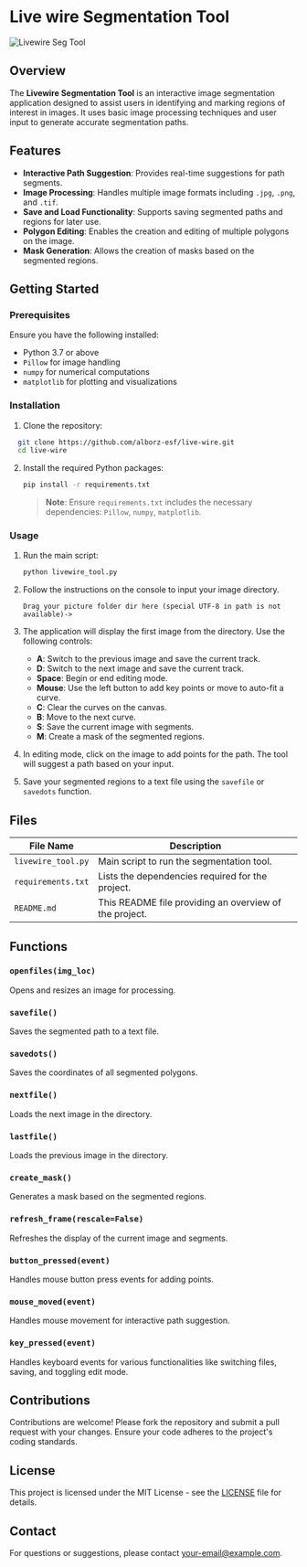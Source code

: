 # Live wire Segmentation Tool

![Livewire Seg Tool](./1.png) <!-- Replace with your image URL -->

## Overview

The **Livewire Segmentation Tool** is an interactive image segmentation application designed to assist users in identifying and marking regions of interest in images. It uses basic image processing techniques and user input to generate accurate segmentation paths.

## Features

- **Interactive Path Suggestion**: Provides real-time suggestions for path segments.
- **Image Processing**: Handles multiple image formats including `.jpg`, `.png`, and `.tif`.
- **Save and Load Functionality**: Supports saving segmented paths and regions for later use.
- **Polygon Editing**: Enables the creation and editing of multiple polygons on the image.
- **Mask Generation**: Allows the creation of masks based on the segmented regions.

## Getting Started

### Prerequisites

Ensure you have the following installed:

- Python 3.7 or above
- `Pillow` for image handling
- `numpy` for numerical computations
- `matplotlib` for plotting and visualizations

### Installation

1. Clone the repository:

  ```bash
    git clone https://github.com/alborz-esf/live-wire.git
    cd live-wire
   ```

2. Install the required Python packages:

    ```bash
    pip install -r requirements.txt
    ```

    > **Note**: Ensure `requirements.txt` includes the necessary dependencies: `Pillow`, `numpy`, `matplotlib`.

### Usage

1. Run the main script:

    ```bash
    python livewire_tool.py
    ```

2. Follow the instructions on the console to input your image directory.

    ```plaintext
    Drag your picture folder dir here (special UTF-8 in path is not available)->
    ```

3. The application will display the first image from the directory. Use the following controls:

    - **A**: Switch to the previous image and save the current track.
    - **D**: Switch to the next image and save the current track.
    - **Space**: Begin or end editing mode.
    - **Mouse**: Use the left button to add key points or move to auto-fit a curve.
    - **C**: Clear the curves on the canvas.
    - **B**: Move to the next curve.
    - **S**: Save the current image with segments.
    - **M**: Create a mask of the segmented regions.

4. In editing mode, click on the image to add points for the path. The tool will suggest a path based on your input.

5. Save your segmented regions to a text file using the `savefile` or `savedots` function.

## Files

| File Name           | Description                                          |
| ------------------- | ---------------------------------------------------- |
| `livewire_tool.py`  | Main script to run the segmentation tool.            |
| `requirements.txt`  | Lists the dependencies required for the project.     |
| `README.md`         | This README file providing an overview of the project. |

## Functions

### `openfiles(img_loc)`

Opens and resizes an image for processing.

### `savefile()`

Saves the segmented path to a text file.

### `savedots()`

Saves the coordinates of all segmented polygons.

### `nextfile()`

Loads the next image in the directory.

### `lastfile()`

Loads the previous image in the directory.

### `create_mask()`

Generates a mask based on the segmented regions.

### `refresh_frame(rescale=False)`

Refreshes the display of the current image and segments.

### `button_pressed(event)`

Handles mouse button press events for adding points.

### `mouse_moved(event)`

Handles mouse movement for interactive path suggestion.

### `key_pressed(event)`

Handles keyboard events for various functionalities like switching files, saving, and toggling edit mode.

## Contributions

Contributions are welcome! Please fork the repository and submit a pull request with your changes. Ensure your code adheres to the project's coding standards.

## License

This project is licensed under the MIT License - see the [LICENSE](LICENSE) file for details.

## Contact

For questions or suggestions, please contact [your-email@example.com](mailto:your-email@example.com).

